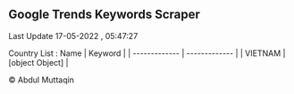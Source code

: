 

## Google Trends Keywords Scraper 
 
Last Update 17-05-2022 , 05:47:27

Country List :
 Name  | Keyword |
| ------------- | ------------- |
| VIETNAM | [object Object] |



© Abdul Muttaqin 
